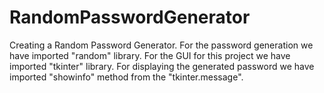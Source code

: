 # RandomPasswordGenerator
Creating a Random Password Generator.
For the password generation we have imported "random" library.
For the GUI for this project we have imported "tkinter" library.
For displaying the generated password we have imported "showinfo" method from the "tkinter.message".

